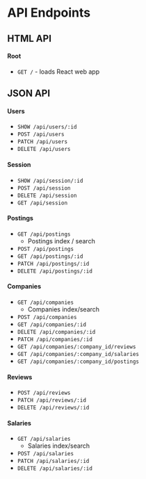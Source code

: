 # API Endpoints

## HTML API

#### Root
- `GET /` - loads React web app

## JSON API

#### Users
- `SHOW /api/users/:id`
- `POST /api/users`
- `PATCH /api/users`
- `DELETE /api/users`

#### Session
- `SHOW /api/session/:id`
- `POST /api/session`
- `DELETE /api/session`
- `GET /api/session`

#### Postings
- `GET /api/postings`
  - Postings index / search
- `POST /api/postings`
- `GET /api/postings/:id`
- `PATCH /api/postings/:id`
- `DELETE /api/postings/:id`

#### Companies
- `GET /api/companies`
  - Companies index/search
- `POST /api/companies`
- `GET /api/companies/:id`
- `DELETE /api/companies/:id`
- `PATCH /api/companies/:id`
- `GET /api/companies/:company_id/reviews`
- `GET /api/companies/:company_id/salaries`
- `GET /api/companies/:company_id/postings`

#### Reviews
- `POST /api/reviews`
- `PATCH /api/reviews/:id`
- `DELETE /api/reviews/:id`

#### Salaries
- `GET /api/salaries`
  - Salaries index/search
- `POST /api/salaries`
- `PATCH /api/salaries/:id`
- `DELETE /api/salaries/:id`
